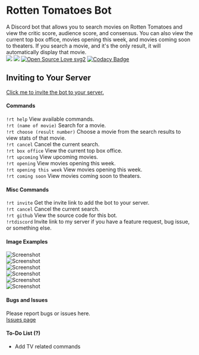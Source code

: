 # Rotten Tomatoes Bot
A Discord bot that allows you to search movies on Rotten Tomatoes and view the critic score, audience score, and consensus. You can also view the current top box office, movies opening this week, and movies coming soon to theaters. If you search a movie, and it's the only result, it will automatically display that movie.  
[<img src="https://discordapp.com/api/guilds/294699220743618561/widget.png?style=shield">](https://discord.gg/qsc8YMS)
<img src="https://img.shields.io/badge/discord-csharp-blue.svg">
[![Open Source Love svg2](https://badges.frapsoft.com/os/v2/open-source.svg?v=103)](https://github.com/ellerbrock/open-source-badges/)
[![Codacy Badge](https://api.codacy.com/project/badge/Grade/ad7ae4f9435b492db63c5f79be8cafa6)](https://www.codacy.com/app/WilliamWelsh/RottenTomatoes?utm_source=github.com&amp;utm_medium=referral&amp;utm_content=WilliamWelsh/RottenTomatoes&amp;utm_campaign=Badge_Grade)

## Inviting to Your Server
[Click me to invite the bot to your server.](https://discordapp.com/oauth2/authorize?client_id=477287091798278145&scope=bot&permissions=3072)
#### Commands
`!rt help` View available commands.  
`!rt (name of movie)` Search for a movie.  
`!rt choose (result number)` Choose a movie from the search results to view stats of that movie.  
`!rt cancel` Cancel the current search.  
`!rt box office` View the current top box office.  
`!rt upcoming` View upcoming movies.  
`!rt opening` View movies opening this week.  
`!rt opening this week` View movies opening this week.  
`!rt coming soon` View movies coming soon to theaters.  
#### Misc Commands
`!rt invite`  Get the invite link to add the bot to your server.  
`!rt cancel` Cancel the current search.  
`!rt github` View the source code for this bot.  
`!rtdiscord` Invite link to my server if you have a feature request, bug issue, or something else.  
#### Image Examples
![Screenshot](https://i.imgur.com/pe0yCAx.png)  
![Screenshot](https://i.imgur.com/5AHSNfU.png)  
![Screenshot](https://i.imgur.com/8OQ2ena.png)  
![Screenshot](https://i.imgur.com/TGwTUP0.png)  
![Screenshot](https://i.imgur.com/jN8CK1c.png)  
![Screenshot](https://i.imgur.com/ZmG16fb.png)  
#### Bugs and Issues
Please report bugs or issues here.  
[Issues page](https://github.com/WilliamWelsh/RottenTomatoes/issues)
#### To-Do List (?)
  - Add TV related commands